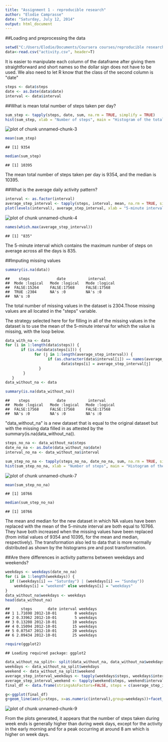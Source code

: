 ```yaml
---
title: "Assignment 1 - reproducible research"
author: "Elodie Camprasse"
date: "Saturday, July 12, 2014"
output: html_document
---
```


##Loading and preprocessing the data


```r
setwd("C:/Users/Elodie/Documents/Coursera courses/reproducible research/Peer assessement 1/repdata-data-activity")
data<-read.csv("activity.csv", header=T)
```

It is easier to manipulate each column of the dataframe after giving them straightforward and short names so the dollar sign does not have to be used. We also need to let R know that the class of the second column is "date" 


```r
steps <- data$steps
date <- as.Date(data$date)
interval <- data$interval
```

##What is mean total number of steps taken per day?


```r
sum_step <- tapply(steps, date, sum, na.rm = TRUE, simplify = TRUE)
hist(sum_step, xlab = "Number of steps", main = "Histogram of the total number of steps taken each day", breaks=10)
```

![plot of chunk unnamed-chunk-3](figure/unnamed-chunk-3.png) 

```r
mean(sum_step)
```

```
## [1] 9354
```

```r
median(sum_step)
```

```
## [1] 10395
```

The mean total number of steps taken per day is 9354, and the median is 10395.

##What is the average daily activity pattern?


```r
interval <- as.factor(interval)
average_step_interval <- tapply(steps, interval, mean, na.rm = TRUE, simplify = TRUE)
plot(levels(interval), average_step_interval, xlab = "5-minute interval", ylab="average number of steps taken",  main = "Time series plot of the 5-minute interval and\n the average number of steps taken (averaged across all days)", type="l")
```

![plot of chunk unnamed-chunk-4](figure/unnamed-chunk-4.png) 

```r
names(which.max(average_step_interval))
```

```
## [1] "835"
```

The 5-minute interval which contains the maximum number of steps on average across all the days is 835.

##Imputing missing values


```r
summary(is.na(data))
```

```
##    steps            date          interval      
##  Mode :logical   Mode :logical   Mode :logical  
##  FALSE:15264     FALSE:17568     FALSE:17568    
##  TRUE :2304      NA's :0         NA's :0        
##  NA's :0
```

The total number of missing values in the dataset is 2304.Those missing values are all located in the "steps" variable. 

The strategy selected here for for filling in all of the missing values in the dataset is to use the mean of the 5-minute interval for which the value is missing, with the loop below. 



```r
data_with_na <- data
for (i in 1:length(data$steps)) {
       if (is.na(data$steps[i])) {
             for (j in 1:length(average_step_interval)) {
                   if (as.character(data$interval[i]) == names(average_step_interval[j])) 
                         data$steps[i] = average_step_interval[j]
               }
        }
   }
data_without_na <- data

summary(is.na(data_without_na))
```

```
##    steps            date          interval      
##  Mode :logical   Mode :logical   Mode :logical  
##  FALSE:17568     FALSE:17568     FALSE:17568    
##  NA's :0         NA's :0         NA's :0
```

"data_without_na" is a new dataset that is equal to the original dataset but with the missing data filled in as attested by the summary(is.na(data_without_na)). 


```r
steps_no_na <- data_without_na$steps
date_no_na <- as.Date(data_without_na$date)
interval_no_na <- data_without_na$interval

sum_step_no_na <- tapply(steps_no_na, date_no_na, sum, na.rm = TRUE, simplify = TRUE)
hist(sum_step_no_na, xlab = "Number of steps", main = "Histogram of the total number of steps taken each day", breaks=10)
```

![plot of chunk unnamed-chunk-7](figure/unnamed-chunk-7.png) 

```r
mean(sum_step_no_na)
```

```
## [1] 10766
```

```r
median(sum_step_no_na)
```

```
## [1] 10766
```

The mean and median for the new dataset in which NA values have been replaced with the mean of the 5-minute interval are both equal to 10766. They have both increased when the missing values have been replaced (from initial values of 9354 and 10395, for the mean and median, respectively). The transformation also led to data that is more normally distributed as shown by the histograms pre and post transformation. 

##Are there differences in activity patterns between weekdays and weekends?


```r
weekdays <- weekdays(date_no_na)
for (i in 1:length(weekdays)) {
  if ((weekdays[i] == "Saturday") | (weekdays[i] == "Sunday")) 
    weekdays[i] = "weekend" else weekdays[i] = "weekdays"
}
data_without_na$weekdays <- weekdays
head(data_without_na)
```

```
##     steps       date interval weekdays
## 1 1.71698 2012-10-01        0 weekdays
## 2 0.33962 2012-10-01        5 weekdays
## 3 0.13208 2012-10-01       10 weekdays
## 4 0.15094 2012-10-01       15 weekdays
## 5 0.07547 2012-10-01       20 weekdays
## 6 2.09434 2012-10-01       25 weekdays
```



```r
require(ggplot2)
```

```
## Loading required package: ggplot2
```

```r
data_without_na_split<- split(data_without_na, data_without_na$weekdays)
weekdays <- data_without_na_split$weekdays
weekend <- data_without_na_split$weekend
average_step_interval_weekdays <- tapply(weekdays$steps, weekdays$interval, mean, na.rm = TRUE, simplify = TRUE)
average_step_interval_weekend <- tapply(weekend$steps, weekend$interval, mean, na.rm = TRUE, simplify = TRUE)
final_df <- data.frame(stringsAsFactors=FALSE, steps = c(average_step_interval_weekdays, average_step_interval_weekend), interval = c(levels(interval), levels(interval)), weekdays = as.factor(c(rep("weekdays",length(average_step_interval_weekdays)), rep("weekend", length(average_step_interval_weekend)))))

g<-ggplot(final_df)
g+geom_line(aes(y=steps, x=as.numeric(interval),group=weekdays))+facet_grid(weekdays ~ .)+ labs(title = "Time series plot of the 5-minute interval and\n the average number of steps taken (averaged\n across all days) during weekdays and weekends ") + labs(x = "5-minute interval", y = "average number of steps taken")+scale_x_discrete(breaks=c(0,500,1000,1500,2000))
```

![plot of chunk unnamed-chunk-9](figure/unnamed-chunk-9.png) 

From the plots generated, it appears that the number of steps taken during week ends is generally higher than during week days, except for the activity in the early morning and for a peak occurring at around 8 am which is higher on week days.


